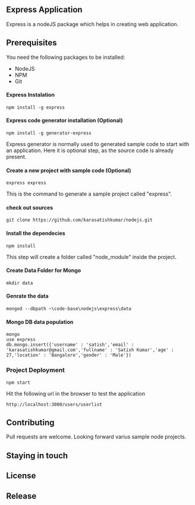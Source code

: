 ## Express Application
Express is a nodeJS package which helps in creating web application.

## Prerequisites
You need the following packages to be installed:
* NodeJS
* NPM
* Git

#### Express Instalation

    npm install -g express
    
#### Express code generator installation (Optional)

    npm install -g generator-express

Express generator is normally used to generated sample code to start with an application. Here it is optional step, as the source code is already present.
    
#### Create a new project with sample code (Optional)
    
    express express

This is the command to generate a sample project called "express".

#### check out sources

	git clone https://github.com/karasatishkumar/nodejs.git

#### Install the dependecies
    
    npm install

This step will create a folder called "node_module" inside the project.
    
#### Create Data Folder for Mongo

    mkdir data

#### Genrate the data
    
    mongod --dbpath ~\code-base\nodejs\express\data
    
#### Mongo DB data population

    mongo
    use express
    db.mongo.insert({'username' : 'satish','email' : 'karasatishkumar@gmail.com','fullname' : 'Satish Kumar','age' : 27,'location' : 'Bangalore','gender' : 'Male'})


### Project Deployment

    npm start

Hit the following url in the browser to test the application
    
    http://localhost:3000/users/userlist

## Contributing
Pull requests are welcome. Looking forward varius sample node projects.

## Staying in touch

## License

## Release
